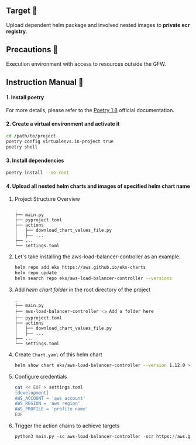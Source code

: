 ## Target 🚀
Upload dependent helm package and involved nested images to **private ecr registry**.

## Precautions 👀
Execution environment with access to resources outside the GFW.

## Instruction Manual 📖

#### 1. Install poetry
For more details, please refer to the [Poetry 1.8](https://python-poetry.org/docs/1.8/) official documentation.

#### 2. Create a virtual environment and activate it
```sh
cd /path/to/project
poetry config virtualenvs.in-project true
poetry shell
```

#### 3. Install dependencies
```sh
poetry install --no-root
```

#### 4. Upload all nested helm charts and images of specified helm chart name

1. Project Structure Overview
    ```
    .
    ├── main.py
    ├── pyproject.toml
    ├── actions
    │   ├── download_chart_values_file.py
    │   ├── ...
    ├── ...
    └── settings.toml
    ```
2. Let's take installing the aws-load-balancer-controller as an example.
    ```sh
    helm repo add eks https://aws.github.io/eks-charts
    helm repo update
    helm search repo eks/aws-load-balancer-controller --versions
    ```
3. Add *helm chart folder* in the root directory of the project
    ```
    .
    ├── main.py
    ├── aws-load-balancer-controller 👈 Add a folder here
    ├── pyproject.toml
    ├── actions
    │   ├── download_chart_values_file.py
    │   ├── ...
    ├── ...
    └── settings.toml
    ```
4. Create `Chart.yaml` of this helm chart
    ```sh
    helm show chart eks/aws-load-balancer-controller --version 1.12.0 > aws-load-balancer-controller/Chart.yaml
    ```

5. Configure credentials
    ```sh
    cat << EOF > settings.toml
    [development]
    AWS_ACCOUNT = 'aws account'
    AWS_REGION = 'aws region'
    AWS_PROFILE = 'profile name'
    EOF
    ```

6. Trigger the action chains to achieve targets
    ```python
    python3 main.py -sc aws-load-balancer-controller -scr https://aws.github.io/eks-charts
    ```
